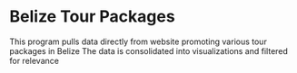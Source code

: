 # Belize Tour Packages
This program pulls data directly from website promoting various tour packages in Belize
The data is consolidated into visualizations and filtered for relevance 
